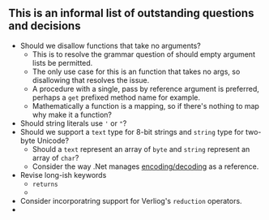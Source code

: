 ## This is an informal list of outstanding questions and decisions

* Should we disallow functions that take no arguments?
  - This is to resolve the grammar question of should empty argument lists be permitted.
  - The only use case for this is an function that takes no args, so disallowing that resolves the issue.
  - A procedure with a single, pass by reference argument is preferred, perhaps a `get` prefixed method name for example.
  - Mathematically a function is a mapping, so if there's nothing to map why make it a function?
* Should string literals use `'` or `"`?
* Should we support a `text` type for 8-bit strings and `string` type for two-byte Unicode?
  - Should a `text` represent an array of `byte` and `string` represent an array of `char`?
  - Consider the way .Net manages [encoding/decoding](https://learn.microsoft.com/en-us/dotnet/api/system.text.encoding?view=net-7.0) as a reference.
* Revise long-ish keywords
  - `returns`
  - 
* Consider incorporatring support for Verliog's `reduction` operators.
* 
